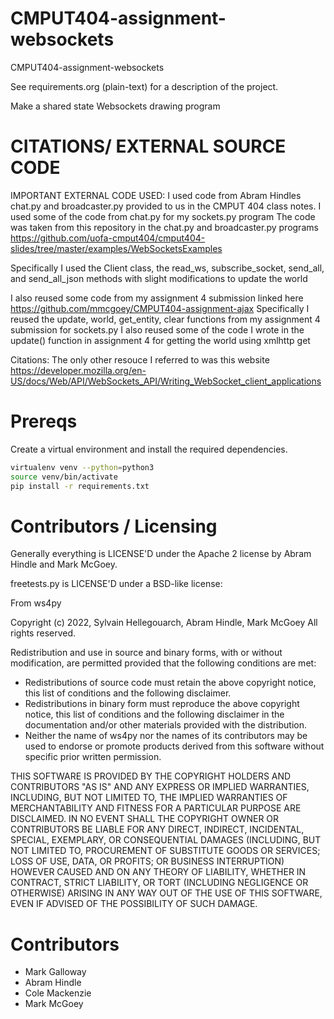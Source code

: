 CMPUT404-assignment-websockets
==============================

CMPUT404-assignment-websockets

See requirements.org (plain-text) for a description of the project.

Make a shared state Websockets drawing program


CITATIONS/ EXTERNAL SOURCE CODE
========================
IMPORTANT EXTERNAL CODE USED:
I used code from Abram Hindles chat.py and broadcaster.py provided to us in the CMPUT 404 class notes.
I used some of the code from chat.py for my sockets.py program
The code was taken from this repository in the chat.py and broadcaster.py programs
https://github.com/uofa-cmput404/cmput404-slides/tree/master/examples/WebSocketsExamples

Specifically I used the Client class, the read_ws, subscribe_socket, send_all, and send_all_json methods with slight modifications to update the world

I also reused some code from my assignment 4 submission linked here https://github.com/mmcgoey/CMPUT404-assignment-ajax
Specifically I reused the update, world, get_entity, clear functions from my assignment 4 submission for sockets.py
I also reused some of the code I wrote in the update() function in assignment 4 for getting the world using xmlhttp get

Citations: 
The only other resouce I referred to was this website https://developer.mozilla.org/en-US/docs/Web/API/WebSockets_API/Writing_WebSocket_client_applications

Prereqs
=======
Create a virtual environment and install the required dependencies.

```bash
virtualenv venv --python=python3
source venv/bin/activate
pip install -r requirements.txt
```
Contributors / Licensing
========================

Generally everything is LICENSE'D under the Apache 2 license by Abram Hindle and Mark McGoey.

freetests.py is LICENSE'D under a BSD-like license:

From ws4py

Copyright (c) 2022, Sylvain Hellegouarch, Abram Hindle, Mark McGoey
All rights reserved.

Redistribution and use in source and binary forms, with or without
modification, are permitted provided that the following conditions are met:

 * Redistributions of source code must retain the above copyright notice,
   this list of conditions and the following disclaimer.
 * Redistributions in binary form must reproduce the above copyright
   notice, this list of conditions and the following disclaimer in the
   documentation and/or other materials provided with the distribution.
 * Neither the name of ws4py nor the names of its contributors may be used
   to endorse or promote products derived from this software without
   specific prior written permission.

THIS SOFTWARE IS PROVIDED BY THE COPYRIGHT HOLDERS AND CONTRIBUTORS "AS IS"
AND ANY EXPRESS OR IMPLIED WARRANTIES, INCLUDING, BUT NOT LIMITED TO, THE
IMPLIED WARRANTIES OF MERCHANTABILITY AND FITNESS FOR A PARTICULAR PURPOSE
ARE DISCLAIMED. IN NO EVENT SHALL THE COPYRIGHT OWNER OR CONTRIBUTORS BE
LIABLE FOR ANY DIRECT, INDIRECT, INCIDENTAL, SPECIAL, EXEMPLARY, OR
CONSEQUENTIAL DAMAGES (INCLUDING, BUT NOT LIMITED TO, PROCUREMENT OF
SUBSTITUTE GOODS OR SERVICES; LOSS OF USE, DATA, OR PROFITS; OR BUSINESS
INTERRUPTION) HOWEVER CAUSED AND ON ANY THEORY OF LIABILITY, WHETHER IN
CONTRACT, STRICT LIABILITY, OR TORT (INCLUDING NEGLIGENCE OR OTHERWISE)
ARISING IN ANY WAY OUT OF THE USE OF THIS SOFTWARE, EVEN IF ADVISED OF THE
POSSIBILITY OF SUCH DAMAGE.

Contributors
============

* Mark Galloway
* Abram Hindle
* Cole Mackenzie
* Mark McGoey
